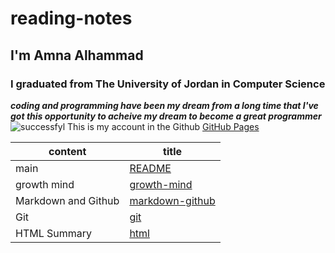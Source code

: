 # reading-notes
## I'm Amna Alhammad
### I graduated from The University of Jordan   in Computer Science
***coding and programming have been my dream from a long time that I've got this opportunity to acheive my dream to become a great programmer***
![successfyl](https://www.wealthacademyglobal.com/wp-content/uploads/2016/12/Success-1030x686.jpg)
This is my account in the Github [GitHub Pages](https://github.com/Amna-Alhammad/)

content  | title
------------ | -------------
main       | [README](https://amna-alhammad.github.io/reading-notes/)
growth mind   | [growth-mind](https://amna-alhammad.github.io/growth-mind/)
Markdown and Github       |[markdown-github](https://amna-alhammad.github.io/markdown-github/)
Git          |[git](https://amna-alhammad.github.io/git/)
HTML Summary     |[html](https://amna-alhammad.github.io/html/)

